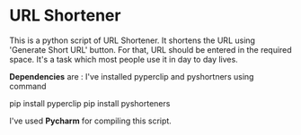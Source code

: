 # URL Shortener

This is a python script of URL Shortener. 
It shortens the URL using 'Generate Short URL' button. 
For that, URL should be entered in the required space. 
It's a task which most people use it in day to day lives.

**Dependencies** are : I've installed pyperclip and pyshortners using command

pip install pyperclip
pip install pyshorteners

I've used **Pycharm** for compiling this script.
